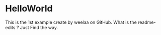 # HelloWorld
This is the 1st example create by weelaa on GitHub.
What is the readme-edits ?
Just Find the way.
